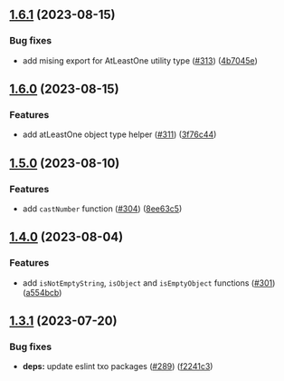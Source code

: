## [1.6.1](https://github.com/technology-studio/types/compare/v1.6.0...v1.6.1) (2023-08-15)


### Bug fixes

* add mising export for AtLeastOne utility type ([#313](https://github.com/technology-studio/types/issues/313)) ([4b7045e](https://github.com/technology-studio/types/commit/4b7045e0ce6746bda4ebb317b62209f244bdff0a))

## [1.6.0](https://github.com/technology-studio/types/compare/v1.5.0...v1.6.0) (2023-08-15)


### Features

* add atLeastOne object type helper ([#311](https://github.com/technology-studio/types/issues/311)) ([3f76c44](https://github.com/technology-studio/types/commit/3f76c444facaf231ccab6aae3cfa1a2ecd5283ed))

## [1.5.0](https://github.com/technology-studio/types/compare/v1.4.0...v1.5.0) (2023-08-10)


### Features

* add `castNumber` function ([#304](https://github.com/technology-studio/types/issues/304)) ([8ee63c5](https://github.com/technology-studio/types/commit/8ee63c54e1d9aa21016e3b76ef58bfc768d82679))

## [1.4.0](https://github.com/technology-studio/types/compare/v1.3.1...v1.4.0) (2023-08-04)


### Features

* add `isNotEmptyString`, `isObject` and `isEmptyObject` functions ([#301](https://github.com/technology-studio/types/issues/301)) ([a554bcb](https://github.com/technology-studio/types/commit/a554bcbd00302b8b719c0ea4f040274e42fd181b))

## [1.3.1](https://github.com/technology-studio/types/compare/v1.3.0...v1.3.1) (2023-07-20)


### Bug fixes

* **deps:** update eslint txo packages ([#289](https://github.com/technology-studio/types/issues/289)) ([f2241c3](https://github.com/technology-studio/types/commit/f2241c3c03b99c3ad91598dfe9ef6558254d444f))

